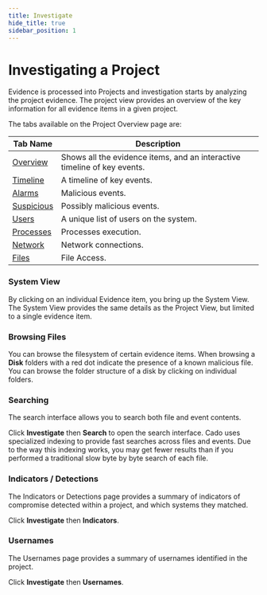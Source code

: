 ```yaml
---
title: Investigate
hide_title: true
sidebar_position: 1
---
```


# Investigating a Project

Evidence is processed into Projects and investigation starts by analyzing the project evidence.  The project view provides an overview of the key information for all evidence items in a given project.

The tabs available on the Project Overview page are:

| Tab Name | Description |
| -------- | ----------- |
| [Overview](project-overview.md) | Shows all the evidence items, and an interactive timeline of key events. |
| [Timeline](timeline-search.md) | A timeline of key events. |
| [Alarms](key-events.md) | Malicious events. |
| [Suspicious](key-events.md) | Possibly malicious events. |
| [Users](users.md) | A unique list of users on the system. |
| [Processes](processes.md) | Processes execution. |
| [Network](network.md) | Network connections. |
| [Files](files.md) | File Access. |

### System View
By clicking on an individual Evidence item, you bring up the System View.  The System View provides the same details as the Project View, but limited to a single evidence item.

### Browsing Files
You can browse the filesystem of certain evidence items. When browsing a **Disk** folders with a red dot  indicate the presence of a known malicious file.  You can browse the folder structure of a disk by clicking on individual folders.

### Searching
The search interface allows you to search both file and event contents.

Click **Investigate** then **Search** to open the search interface. Cado uses specialized indexing to provide fast searches across files and events. Due to the way this indexing works, you may get fewer results than if you performed a traditional slow byte by byte search of each file.

### Indicators / Detections
The Indicators or Detections page provides a summary of indicators of compromise detected within a project, and which systems they matched.

Click **Investigate** then **Indicators**.

### Usernames
The Usernames page provides a summary of usernames identified in the project.

Click **Investigate** then **Usernames**.
